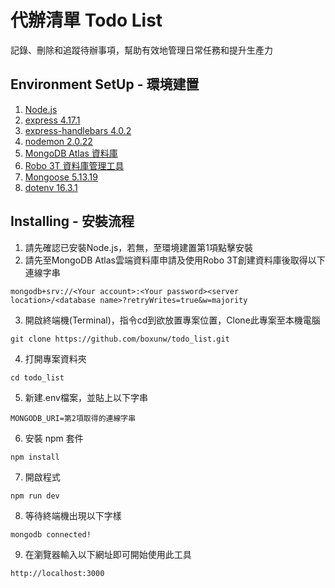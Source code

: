 # 代辦清單 Todo List
記錄、刪除和追蹤待辦事項，幫助有效地管理日常任務和提升生產力

## Environment SetUp - 環境建置
1. [Node.js](https://nodejs.org/zh-tw)
2. [express 4.17.1](https://www.npmjs.com/package/express/v/4.17.1)
3. [express-handlebars 4.0.2](https://www.npmjs.com/package/express-handlebars?activeTab=versions)
4. [nodemon 2.0.22](https://www.npmjs.com/package/nodemon)
5. [MongoDB Atlas 資料庫](https://www.mongodb.com/atlas/database)
6. [Robo 3T 資料庫管理工具](https://robomongo.org/)
7. [Mongoose 5.13.19](https://www.npmjs.com/package/mongoose?activeTab=versions)
8. [dotenv 16.3.1](https://www.npmjs.com/package/dotenv)
## Installing - 安裝流程
1. 請先確認已安裝Node.js，若無，至環境建置第1項點擊安裝
2. 請先至MongoDB Atlas雲端資料庫申請及使用Robo 3T創建資料庫後取得以下連線字串
```
mongodb+srv://<Your account>:<Your password><server location>/<database name>?retryWrites=true&w=majority
```
3. 開啟終端機(Terminal)，指令cd到欲放置專案位置，Clone此專案至本機電腦
```
git clone https://github.com/boxunw/todo_list.git
```
4. 打開專案資料夾
```
cd todo_list
```
5. 新建.env檔案，並貼上以下字串
```
MONGODB_URI=第2項取得的連線字串
```
6. 安裝 npm 套件
```
npm install
```
7. 開啟程式
```
npm run dev
```
8. 等待終端機出現以下字樣
```
mongodb connected!
```
9. 在瀏覽器輸入以下網址即可開始使用此工具
```
http://localhost:3000
```
